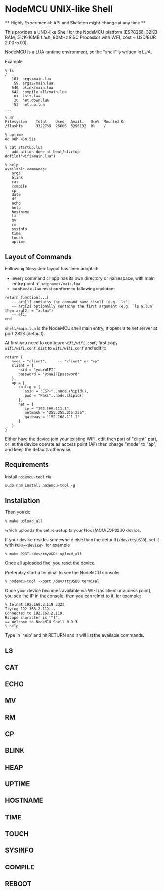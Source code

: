 # NodeMCU UNIX-like Shell

** Highly Experimental: API and Skeleton might change at any time **

This provides a UNIX-like Shell for the NodeMCU platform (ESP8266: 32KB RAM, 512K-16MB flash, 80MHz RISC Processor with WIFI, cost ~ USD/EUR 2.00-5.00).

NodeMCU is a LUA runtime environment, so the "shell" is written in LUA.

Example:
```
% ls
/
   161  args/main.lua
    59  args2/main.lua
   540  blink/main.lua
   642  compile_all/main.lua
    81  init.lua
    30  net.down.lua
    53  net.up.lua
...
                         
% df
Filesystem    Total    Used   Avail.   Use%  Mounted On
/flashfs      3322738  26606  3296132  0%    /

% uptime
0d 00h 46m 51s

% cat startup.lua
-- add action done at boot/startup
dofile("wifi/main.lua")

% help
available commands:
   args
   blink
   cat
   compile
   cp
   date
   df
   echo
   help
   hostname
   ls
   mv
   rm
   sysinfo
   time
   touch
   uptime

```

## Layout of Commands

Following filesystem layout has been adopted:
- every command or app has its own directory or namespace, with main entry point of `<appname>/main.lua`
- each `main.lua` must conform to following skeleton:

```
return function(...) 
   -- arg[1] contains the command name itself (e.g. 'ls')
   -- arg[2] optionally contains the first argument (e.g. `ls a.lua` then arg[2] = "a.lua")
   -- etc.
end
```

`shell/main.lua` is the NodeMCU shell main entry, it opens a telnet server at port 2323 (default).

At first you need to configure `wifi/wifi.conf`, first copy `wifi/wifi.conf.dist` to `wifi/wifi.conf` and edit it:
```
return {
   mode = "client",     -- "client" or "ap"
   client = {
      ssid = "yourWIFI"
      password = "youWIFIpassword"
   },
   ap = { 
      config = {
         ssid = "ESP-"..node.chipid(),
         pwd = "Pass"..node.chipid()
      },
      net = {
         ip = "192.168.111.1",
         netmask = "255.255.255.255",
         gateway = "192.168.111.1"
      }
   }
}
```

Either have the device join your existing WIFI, edit then part of "client" part, or let the device operate as access point (AP) then change "mode" to "ap", and keep the defaults otherwise.

## Requirements
Install `nodemcu-tool` via
```
sudo npm install nodemcu-tool -g
```

## Installation
Then you do 
```
% make upload_all
```

which uploads the entire setup to your NodeMCU/ESP8266 device.

If your device resides somewhere else than the default (`/dev/ttyUSB0`), set it with `PORT=<device>`, for example:
```
% make PORT=/dev/ttyUSB4 upload_all
```

Once all uploaded fine, you reset the device.

Preferably start a terminal to see the NodeMCU console:
```
% nodemcu-tool --port /dev/ttyUSB0 terminal
```

Once your device becomes available via WIFI (as client or access point), you see the IP in the console, then you can telnet to it, for example:
```
% telnet 192.168.2.119 2323
Trying 192.168.2.119...
Connected to 192.168.2.119.
Escape character is '^]'.
== Welcome to NodeMCU Shell 0.0.3
% help
```

Type in 'help' and hit RETURN and it will list the available commands.

## LS
## CAT
## ECHO
## MV
## RM
## CP
## BLINK
## HEAP
## UPTIME
## HOSTNAME
## TIME
## TOUCH
## SYSINFO
## COMPILE
## REBOOT


